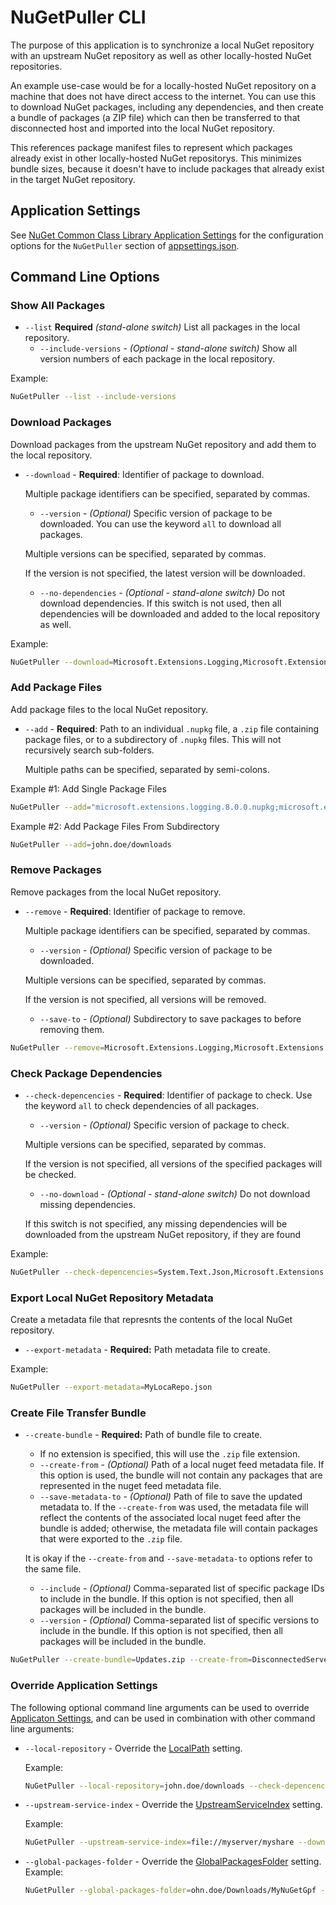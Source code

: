 # NuGetPuller CLI

The purpose of this application is to synchronize a local NuGet repository with an upstream NuGet repository as well as other locally-hosted NuGet repositories.

An example use-case would be for a locally-hosted NuGet repository on a machine that does not have direct access to the internet. You can use this to download NuGet packages, including any dependencies, and then create a bundle of packages (a ZIP file) which can then be transferred to that disconnected host and imported into the local NuGet repository.

This references package manifest files to represent which packages already exist in other locally-hosted NuGet repositorys. This minimizes bundle sizes, because it doesn't have to include packages that already exist in the target NuGet repository.

## Application Settings

See [NuGet Common Class Library Application Settings](../NuGetPuller/README.md#application-settings) for the  configuration options for the `NuGetPuller` section of [appsettings.json](./appsettings.json).

## Command Line Options

### Show All Packages

- `--list` **Required** *(stand-alone switch)* List all packages in the local repository.
  - `--include-versions` - *(Optional - stand-alone switch)* Show all version numbers of each package in the local repository.

Example:

```bash
NuGetPuller --list --include-versions
```

### Download Packages

Download packages from the upstream NuGet repository and add them to the local repository.

- `--download` - **Required**: Identifier of package to download.
  
  Multiple package identifiers can be specified, separated by commas.
  - `--version` - *(Optional)* Specific version of package to be downloaded. You can use the keyword `all` to download all packages.
  
  Multiple versions can be specified, separated by commas.
  
  If the version is not specified, the latest version will be downloaded.
  - `--no-dependencies` - *(Optional - stand-alone switch)* Do not download dependencies.
  If this switch is not used, then all dependencies will be downloaded and added to the local repository as well.

Example:

```bash
NuGetPuller --download=Microsoft.Extensions.Logging,Microsoft.Extensions.Configuration --version=8.0.0,7.0.0 --no-dependencies
```

### Add Package Files

Add package files to the local NuGet repository.

- `--add` - **Required**: Path to an individual `.nupkg` file, a `.zip` file containing package files, or to a subdirectory of `.nupkg` files. This will not recursively search sub-folders.
  
  Multiple paths can be specified, separated by semi-colons.

Example #1: Add Single Package Files

```bash
NuGetPuller --add="microsoft.extensions.logging.8.0.0.nupkg;microsoft.extensions.logging.7.0.0.nupkg"
```

Example #2: Add Package Files From Subdirectory

```bash
NuGetPuller --add=john.doe/downloads
```

### Remove Packages

Remove packages from the local NuGet repository.

- `--remove` - **Required**: Identifier of package to remove.
  
  Multiple package identifiers can be specified, separated by commas.
  - `--version` - *(Optional)* Specific version of package to be downloaded.
  
  Multiple versions can be specified, separated by commas.
  
  If the version is not specified, all versions will be removed.
  - `--save-to` - *(Optional)* Subdirectory to save packages to before removing them.

```bash
NuGetPuller --remove=Microsoft.Extensions.Logging,Microsoft.Extensions.Configuration --version=8.0.0,7.0.0 --save-to=john.doe/downloads
```

### Check Package Dependencies

- `--check-depencencies` - **Required**: Identifier of package to check. Use the keyword `all` to check dependencies of all packages.
  - `--version` - *(Optional)* Specific version of package to check.
  
  Multiple versions can be specified, separated by commas.
  
  If the version is not specified, all versions of the specified packages will be checked.
  - `--no-download` - *(Optional - stand-alone switch)* Do not download missing dependencies.
  
  If this switch is not specified, any missing dependencies will be downloaded from the upstream NuGet repository, if they are found

Example:

```bash
NuGetPuller --check-depencencies=System.Text.Json,Microsoft.Extensions.Hosting --no-download
```

### Export Local NuGet Repository Metadata

Create a metadata file that represnts the contents of the local NuGet repository.

- `--export-metadata` - **Required:** Path metadata file to create.

Example:

```bash
NuGetPuller --export-metadata=MyLocaRepo.json
```

### Create File Transfer Bundle

- `--create-bundle` - **Required:** Path of bundle file to create.
  - If no extension is specified, this will use the `.zip` file extension.
  - `--create-from` - *(Optional)* Path of a local nuget feed metadata file.
  If this option is used, the bundle will not contain any packages that are represented in the nuget feed metadata file.
  - `--save-metadata-to` - *(Optional)* Path of file to save the updated metadata to. If the `--create-from` was used, the metadata file will
  reflect the contents of the associated local nuget feed after the bundle is added; otherwise, the metadata file will contain packages
  that were exported to the `.zip` file.

  It is okay if the `--create-from` and `--save-metadata-to` options refer to the same file.
  - `--include` - *(Optional)* Comma-separated list of specific package IDs to include in the bundle. If this option is not specified, then all packages will be included in the bundle.
  - `--version` - *(Optional)* Comma-separated list of specific versions to include in the bundle. If this option is not specified, then all packages will be included in the bundle.
  
```bash
NuGetPuller --create-bundle=Updates.zip --create-from=DisconnectedServer.json --save-metadata-to=DisconnectedServer.json
```

### Override Application Settings

The following optional command line arguments can be used to override [Applicaton Settings](../NuGetPuller/README.md#application-settings),
and can be used in combination with other command line arguments:

- `--local-repository` - Override the [LocalPath](../NuGetPuller/README.md#local-nuget-repository-path) setting.
  
  Example:

  ```bash
  NuGetPuller --local-repository=john.doe/downloads --check-depencencies="System.Text.Json" --no-download
  ```

- `--upstream-service-index` - Override the [UpstreamServiceIndex](../NuGetPuller/README.md#upstream-service-index-url) setting.
  
  Example:

  ```bash
  NuGetPuller --upstream-service-index=file://myserver/myshare --download="System.Text.Json" --version=8.0.0
  ```
  
- `--global-packages-folder` - Override the [GlobalPackagesFolder](../NuGetPuller/README.md#global-packages-folder-path) setting.
  Example:

  ```bash
  NuGetPuller --global-packages-folder=ohn.doe/Downloads/MyNuGetGpf --check-depencencies
  ```
